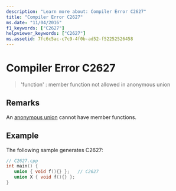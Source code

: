 ```yaml
---
description: "Learn more about: Compiler Error C2627"
title: "Compiler Error C2627"
ms.date: "11/04/2016"
f1_keywords: ["C2627"]
helpviewer_keywords: ["C2627"]
ms.assetid: 7fc6c5ac-c7c9-4f0b-ad52-f52252526458
---
```

# Compiler Error C2627

> 'function' : member function not allowed in anonymous union

## Remarks

An [anonymous union](../../cpp/unions.md#anonymous_unions) cannot have member functions.

## Example

The following sample generates C2627:

```cpp
// C2627.cpp
int main() {
   union { void f(){} };   // C2627
   union X { void f(){} };
}
```
